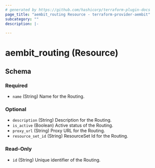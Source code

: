 ```yaml
---
# generated by https://github.com/hashicorp/terraform-plugin-docs
page_title: "aembit_routing Resource - terraform-provider-aembit"
subcategory: ""
description: |-
  
---
```


# aembit_routing (Resource)





<!-- schema generated by tfplugindocs -->
## Schema

### Required

- `name` (String) Name for the Routing.

### Optional

- `description` (String) Description for the Routing.
- `is_active` (Boolean) Active status of the Routing.
- `proxy_url` (String) Proxy URL for the Routing.
- `resource_set_id` (String) ResourceSet Id for the Routing.

### Read-Only

- `id` (String) Unique identifier of the Routing.
